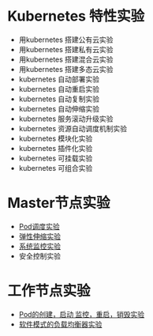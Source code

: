 
# Kubernetes 特性实验
 * 用kubernetes 搭建公有云实验
 * 用kubernetes 搭建私有云实验
 * 用kubernetes 搭建混合云实验
 * 用kubernetes 搭建多态云实验
 * kubernetes 自动部署实验
 * kubernetes 自动重启实验
 * kubernetes 自动复制实验
 * kubernetes 自动伸缩实验
 * kubernetes 服务滚动升级实验
 * kubernetes 资源自动调度机制实验
 * kubernetes 模块化实验
 * kubernetes 插件化实验
 * kubernetes 可挂载实验
 * kubernetes 可组合实验
 
# Master节点实验

* [Pod调度实验]()
* [弹性伸缩实验]()
* [系统监控实验]()
* 安全控制实验
 
# 工作节点实验

* [Pod的创建，启动 监控，重启，销毁实验]()
* [软件模式的负载均衡器实验]()
